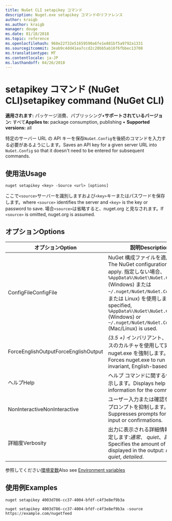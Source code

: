 ```yaml
---
title: NuGet CLI setapikey コマンド
description: Nuget.exe setapikey コマンドのリファレンス
author: kraigb
ms.author: kraigb
manager: douge
ms.date: 01/18/2018
ms.topic: reference
ms.openlocfilehash: 968e22f32e51659590a6fe1e881bf5a9792a1331
ms.sourcegitcommit: 3eab9c4dd41ea7ccd2c28bb5ab16f6fbbec13708
ms.translationtype: MT
ms.contentlocale: ja-JP
ms.lasthandoff: 04/26/2018
---
```

# <a name="setapikey-command-nuget-cli"></a><span data-ttu-id="94677-103">setapikey コマンド (NuGet CLI)</span><span class="sxs-lookup"><span data-stu-id="94677-103">setapikey command (NuGet CLI)</span></span>

<span data-ttu-id="94677-104">**適用されます:** パッケージ消費、パブリッシング&bullet;**サポートされているバージョン:** すべて</span><span class="sxs-lookup"><span data-stu-id="94677-104">**Applies to:** package consumption, publishing &bullet; **Supported versions:** all</span></span>

<span data-ttu-id="94677-105">特定のサーバー URL の API キーを保存`NuGet.Config`を後続のコマンドを入力する必要があるようにします。</span><span class="sxs-lookup"><span data-stu-id="94677-105">Saves an API key for a given server URL into `NuGet.Config` so that it doesn't need to be entered for subsequent commands.</span></span>

## <a name="usage"></a><span data-ttu-id="94677-106">使用法</span><span class="sxs-lookup"><span data-stu-id="94677-106">Usage</span></span>

```cli
nuget setapikey <key> -Source <url> [options]
```

<span data-ttu-id="94677-107">ここで`<source>`サーバーを識別しますおよび`<key>`キーまたはパスワードを保存します。</span><span class="sxs-lookup"><span data-stu-id="94677-107">where `<source>` identifies the server and `<key>` is the key or password to save.</span></span> <span data-ttu-id="94677-108">場合`<source>`は省略すると、nuget.org と見なされます。</span><span class="sxs-lookup"><span data-stu-id="94677-108">If `<source>` is omitted, nuget.org is assumed.</span></span>

## <a name="options"></a><span data-ttu-id="94677-109">オプション</span><span class="sxs-lookup"><span data-stu-id="94677-109">Options</span></span>

| <span data-ttu-id="94677-110">オプション</span><span class="sxs-lookup"><span data-stu-id="94677-110">Option</span></span> | <span data-ttu-id="94677-111">説明</span><span class="sxs-lookup"><span data-stu-id="94677-111">Description</span></span> |
| --- | --- |
| <span data-ttu-id="94677-112">ConfigFile</span><span class="sxs-lookup"><span data-stu-id="94677-112">ConfigFile</span></span> | <span data-ttu-id="94677-113">NuGet 構成ファイルを適用します。</span><span class="sxs-lookup"><span data-stu-id="94677-113">The NuGet configuration file to apply.</span></span> <span data-ttu-id="94677-114">指定しない場合、 `%AppData%\NuGet\NuGet.Config` (Windows) または`~/.nuget/NuGet/NuGet.Config`(Mac または Linux) を使用します。</span><span class="sxs-lookup"><span data-stu-id="94677-114">If not specified, `%AppData%\NuGet\NuGet.Config` (Windows) or `~/.nuget/NuGet/NuGet.Config` (Mac/Linux) is used.</span></span>|
| <span data-ttu-id="94677-115">ForceEnglishOutput</span><span class="sxs-lookup"><span data-stu-id="94677-115">ForceEnglishOutput</span></span> | <span data-ttu-id="94677-116">*(3.5 +)* インバリアント、英語ベースのカルチャを使用して実行する nuget.exe を強制します。</span><span class="sxs-lookup"><span data-stu-id="94677-116">*(3.5+)* Forces nuget.exe to run using an invariant, English-based culture.</span></span> |
| <span data-ttu-id="94677-117">ヘルプ</span><span class="sxs-lookup"><span data-stu-id="94677-117">Help</span></span> | <span data-ttu-id="94677-118">ヘルプ コマンドに関する情報を表示します。</span><span class="sxs-lookup"><span data-stu-id="94677-118">Displays help information for the command.</span></span> |
| <span data-ttu-id="94677-119">NonInteractive</span><span class="sxs-lookup"><span data-stu-id="94677-119">NonInteractive</span></span> | <span data-ttu-id="94677-120">ユーザー入力または確認を要求するプロンプトを抑制します。</span><span class="sxs-lookup"><span data-stu-id="94677-120">Suppresses prompts for user input or confirmations.</span></span> |
| <span data-ttu-id="94677-121">詳細度</span><span class="sxs-lookup"><span data-stu-id="94677-121">Verbosity</span></span> | <span data-ttu-id="94677-122">出力に表示される詳細情報の量を指定します:*通常*、 *quiet*、*詳細*です。</span><span class="sxs-lookup"><span data-stu-id="94677-122">Specifies the amount of detail displayed in the output: *normal*, *quiet*, *detailed*.</span></span> |

<span data-ttu-id="94677-123">参照してください[環境変数](cli-ref-environment-variables.md)</span><span class="sxs-lookup"><span data-stu-id="94677-123">Also see [Environment variables](cli-ref-environment-variables.md)</span></span>

## <a name="examples"></a><span data-ttu-id="94677-124">使用例</span><span class="sxs-lookup"><span data-stu-id="94677-124">Examples</span></span>

```cli
nuget setapikey 4003d786-cc37-4004-bfdf-c4f3e8ef9b3a

nuget setapikey 4003d786-cc37-4004-bfdf-c4f3e8ef9b3a -source https://example.com/nugetfeed
```
